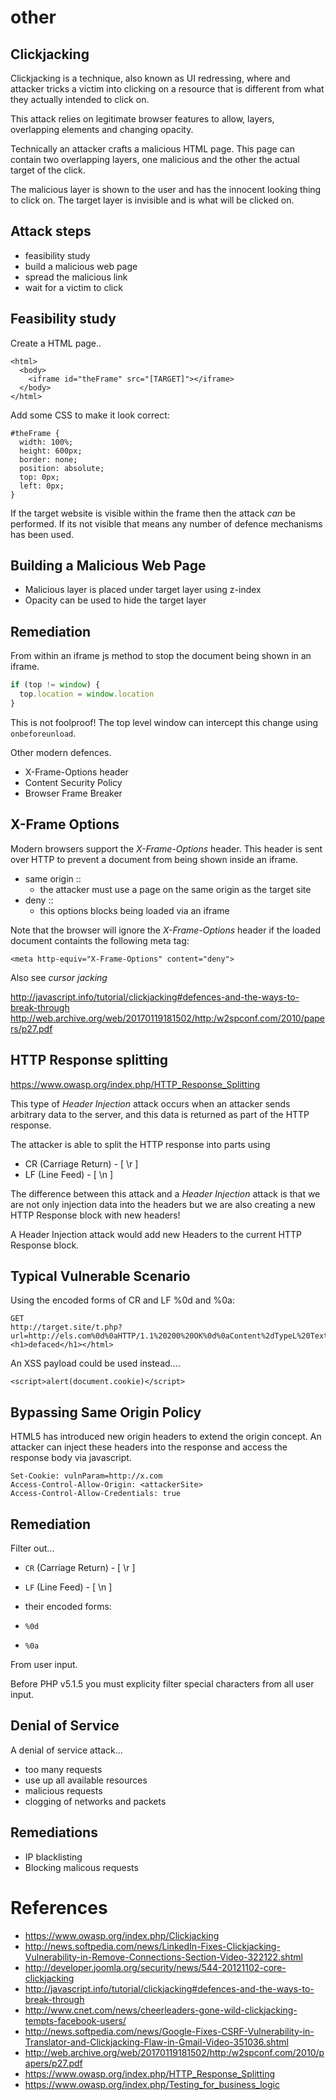 
# other

## Clickjacking

Clickjacking is a technique, also known as UI redressing, where and attacker tricks a victim into clicking on a resource that is different from what they actually intended to click on.

This attack relies on legitimate browser features to allow, layers, overlapping elements and changing opacity.

Technically an attacker crafts a malicious HTML page. This page can contain two overlapping layers, one malicious and the other the actual target of the click.

The malicious layer is shown to the user and has the innocent looking thing to click on. The target layer is invisible and is what will be clicked on.

## Attack steps

* feasibility study
* build a malicious web page
* spread the malicious link
* wait for a victim to click

## Feasibility study

Create a HTML page..

```
<html>
  <body>
    <iframe id="theFrame" src="[TARGET]"></iframe>
  </body>
</html>
```

Add some CSS to make it look correct:

```
#theFrame {
  width: 100%;
  height: 600px;
  border: none;
  position: absolute;
  top: 0px;
  left: 0px;
}
```

If the target website is visible within the frame then the attack *can* be performed. If its not visible that means any number of defence mechanisms has been used.

## Building a Malicious Web Page

* Malicious layer is placed under target layer using z-index
* Opacity can be used to hide the target layer

## Remediation

From within an iframe js method to stop the document being shown in an iframe.

```js
if (top != window) {
  top.location = window.location
}
```

This is not foolproof! The top level window can intercept this change using `onbeforeunload`.

Other modern defences.

* X-Frame-Options header
* Content Security Policy
* Browser Frame Breaker

## X-Frame Options

Modern browsers support the *X-Frame-Options* header. This header is sent over HTTP to prevent a document from being shown inside an iframe.

* same origin ::
  - the attacker must use a page on the same origin as the target site
* deny ::
  - this options blocks being loaded via an iframe

Note that the browser will ignore the *X-Frame-Options* header if the loaded document containts the following meta tag:

```
<meta http-equiv="X-Frame-Options" content="deny">
```

Also see *cursor jacking*

http://javascript.info/tutorial/clickjacking#defences-and-the-ways-to-break-through
http://web.archive.org/web/20170119181502/http:/w2spconf.com/2010/papers/p27.pdf

## HTTP Response splitting

https://www.owasp.org/index.php/HTTP_Response_Splitting

This type of *Header Injection* attack occurs when an attacker sends arbitrary data to the server, and this data is returned as part of the HTTP response.

The attacker is able to split the HTTP response into parts using

* CR (Carriage Return) - [ \r ]
* LF (Line Feed) - [ \n ]

The difference between this attack and a *Header Injection* attack is that we are not only injection data into the headers but we are also creating a new HTTP Response block with new headers!

A Header Injection attack would add new Headers to the current HTTP Response block.

## Typical Vulnerable Scenario

Using the encoded forms of CR and LF %0d and %0a:

```
GET
http://target.site/t.php?url=http://els.com%0d%0aHTTP/1.1%20200%20OK%0d%0aContent%2dTypeL%20Text/html%0d%0aContent%2dLength:%2028%0d<html><h1>defaced</h1></html>
```

An XSS payload could be used instead....

```
<script>alert(document.cookie)</script>
```

## Bypassing Same Origin Policy

HTML5 has introduced new origin headers to extend the origin concept. An attacker can inject these headers into the response and access the response body via javascript.

```
Set-Cookie: vulnParam=http://x.com
Access-Control-Allow-Origin: <attackerSite>
Access-Control-Allow-Credentials: true
```

## Remediation

Filter out...

* `CR` (Carriage Return) - [ \r ]
* `LF` (Line Feed) - [ \n ]

* their encoded forms:

* `%0d`
* `%0a`

From user input.

Before PHP v5.1.5 you must explicity filter special characters from all user input.

## Denial of Service

A denial of service attack...

* too many requests
* use up all available resources
* malicious requests
* clogging of networks and packets

## Remediations

* IP blacklisting
* Blocking malicous requests

# References

* https://www.owasp.org/index.php/Clickjacking
* http://news.softpedia.com/news/LinkedIn-Fixes-Clickjacking-Vulnerability-in-Remove-Connections-Section-Video-322122.shtml
* http://developer.joomla.org/security/news/544-20121102-core-clickjacking
* http://javascript.info/tutorial/clickjacking#defences-and-the-ways-to-break-through
* http://www.cnet.com/news/cheerleaders-gone-wild-clickjacking-tempts-facebook-users/
* http://news.softpedia.com/news/Google-Fixes-CSRF-Vulnerability-in-Translator-and-Clickjacking-Flaw-in-Gmail-Video-351036.shtml
* http://web.archive.org/web/20170119181502/http:/w2spconf.com/2010/papers/p27.pdf
* https://www.owasp.org/index.php/HTTP_Response_Splitting
* https://www.owasp.org/index.php/Testing_for_business_logic
